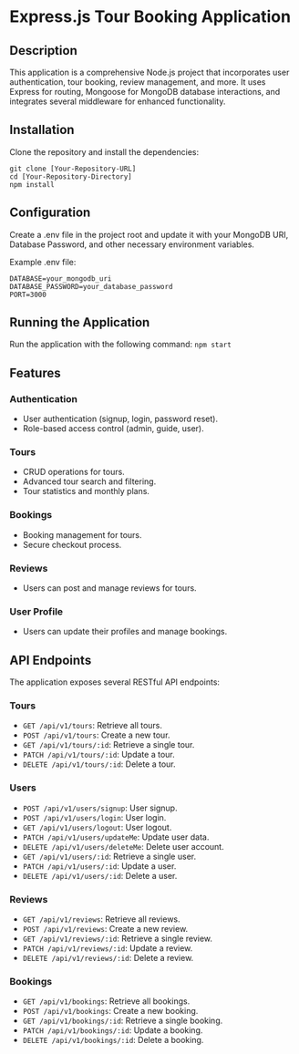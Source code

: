 # Express.js Tour Booking Application

## Description

This application is a comprehensive Node.js project that incorporates user authentication, tour booking, review management, and more. It uses Express for routing, Mongoose for MongoDB database interactions, and integrates several middleware for enhanced functionality.

## Installation

Clone the repository and install the dependencies:

```
git clone [Your-Repository-URL]
cd [Your-Repository-Directory]
npm install
```
## Configuration
Create a .env file in the project root and update it with your MongoDB URI, Database Password, and other necessary environment variables.

Example .env file:
```
DATABASE=your_mongodb_uri
DATABASE_PASSWORD=your_database_password
PORT=3000
```

## Running the Application
Run the application with the following command:
```npm start```


## Features

### Authentication
- User authentication (signup, login, password reset).
- Role-based access control (admin, guide, user).

### Tours
- CRUD operations for tours.
- Advanced tour search and filtering.
- Tour statistics and monthly plans.

### Bookings
- Booking management for tours.
- Secure checkout process.

### Reviews
- Users can post and manage reviews for tours.

### User Profile
- Users can update their profiles and manage bookings.

## API Endpoints

The application exposes several RESTful API endpoints:

### Tours
- `GET /api/v1/tours`: Retrieve all tours.
- `POST /api/v1/tours`: Create a new tour.
- `GET /api/v1/tours/:id`: Retrieve a single tour.
- `PATCH /api/v1/tours/:id`: Update a tour.
- `DELETE /api/v1/tours/:id`: Delete a tour.

### Users
- `POST /api/v1/users/signup`: User signup.
- `POST /api/v1/users/login`: User login.
- `GET /api/v1/users/logout`: User logout.
- `PATCH /api/v1/users/updateMe`: Update user data.
- `DELETE /api/v1/users/deleteMe`: Delete user account.
- `GET /api/v1/users/:id`: Retrieve a single user.
- `PATCH /api/v1/users/:id`: Update a user.
- `DELETE /api/v1/users/:id`: Delete a user.

### Reviews
- `GET /api/v1/reviews`: Retrieve all reviews.
- `POST /api/v1/reviews`: Create a new review.
- `GET /api/v1/reviews/:id`: Retrieve a single review.
- `PATCH /api/v1/reviews/:id`: Update a review.
- `DELETE /api/v1/reviews/:id`: Delete a review.

### Bookings
- `GET /api/v1/bookings`: Retrieve all bookings.
- `POST /api/v1/bookings`: Create a new booking.
- `GET /api/v1/bookings/:id`: Retrieve a single booking.
- `PATCH /api/v1/bookings/:id`: Update a booking.
- `DELETE /api/v1/bookings/:id`: Delete a booking.

